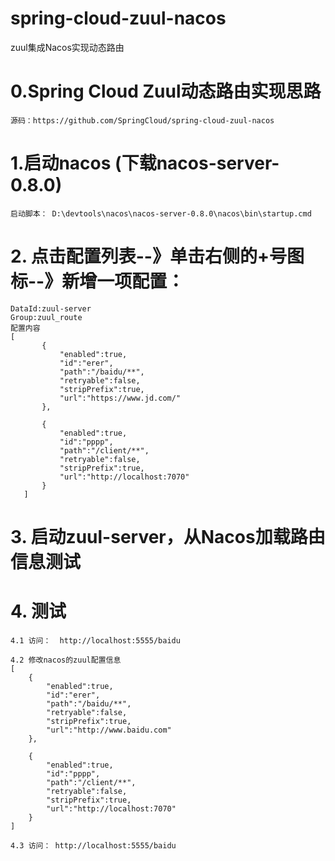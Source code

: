 # spring-cloud-zuul-nacos
zuul集成Nacos实现动态路由

# 0.Spring Cloud Zuul动态路由实现思路
    源码：https://github.com/SpringCloud/spring-cloud-zuul-nacos
   
# 1.启动nacos (下载nacos-server-0.8.0)
    启动脚本： D:\devtools\nacos\nacos-server-0.8.0\nacos\bin\startup.cmd
   
# 2. 点击配置列表--》单击右侧的+号图标--》新增一项配置：

    DataId:zuul-server
    Group:zuul_route
    配置内容
    [
           {
               "enabled":true,
               "id":"erer",
               "path":"/baidu/**",
               "retryable":false,
               "stripPrefix":true,
               "url":"https://www.jd.com/"
           },
           
           {
               "enabled":true,
               "id":"pppp",
               "path":"/client/**",
               "retryable":false,
               "stripPrefix":true,
               "url":"http://localhost:7070"
           }
       ]
   
# 3. 启动zuul-server，从Nacos加载路由信息测试


# 4. 测试
    4.1 访问：  http://localhost:5555/baidu
    
    4.2 修改nacos的zuul配置信息
    [
        {
            "enabled":true,
            "id":"erer",
            "path":"/baidu/**",
            "retryable":false,
            "stripPrefix":true,
            "url":"http://www.baidu.com"
        },
        
        {
            "enabled":true,
            "id":"pppp",
            "path":"/client/**",
            "retryable":false,
            "stripPrefix":true,
            "url":"http://localhost:7070"
        }
    ]
    
    4.3 访问： http://localhost:5555/baidu